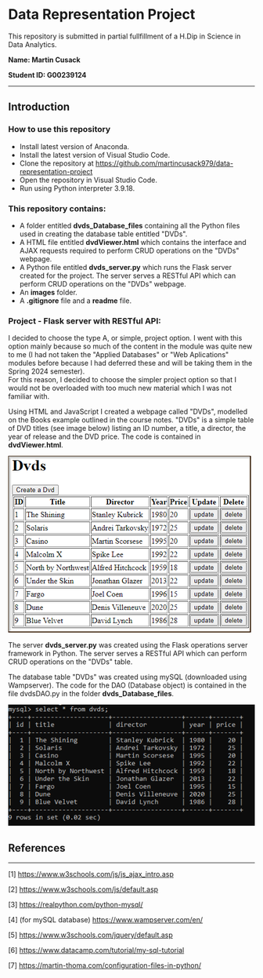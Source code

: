 # Data Representation Project

This repository is submitted in partial fullfillment of a H.Dip in Science in Data Analytics.

**Name: Martin Cusack**

**Student ID: G00239124**
***

## Introduction

### How to use this repository

* Install latest version of Anaconda.
* Install the latest version of Visual Studio Code.
* Clone the repository at https://github.com/martincusack979/data-representation-project
* Open the repository in Visual Studio Code.
* Run using Python interpreter 3.9.18.

### This repository contains: 
* A folder entitled **dvds_Database_files** containing all the Python files used in creating the database table entitled "DVDs".
* A HTML file entitled **dvdViewer.html** which contains the interface and AJAX requests required to perform CRUD operations on the "DVDs" webpage.
* A Python file entitled **dvds_server.py** which runs the Flask server created for the project. The server
 serves a RESTful API which can perform CRUD operations on the "DVDs" webpage.
* An **images** folder.
* A **.gitignore** file and a **readme** file.

### Project - Flask server with RESTful API:   

I decided to choose the type A, or simple, project option.  I went with this option mainly because so much of the content in the module was quite new to me 
(I had not taken the "Applied Databases" or "Web Aplications" modules before because I had deferred these and will be taking them in the Spring 2024 semester).  
For this reason, I decided to choose the simpler project option so that I would not be overloaded with too much new material which I was not familiar with.

Using HTML and JavaScript I created a webpage called "DVDs", modelled on the Books example outlined in the course notes.  "DVDs" is a simple table of DVD titles
(see image below) listing an ID number, a title, a director, the year of release and the DVD price. The code is contained in **dvdViewer.html**.

![viewDvds](https://github.com/martincusack979/data-representation-project/blob/main/images/viewDvds.png)

The server **dvds_server.py** was created using the Flask operations server framework in Python.  The server serves a RESTful API which can perform CRUD operations
on the "DVDs" table.

The database table "DVDs" was created using mySQL (downloaded using Wampserver).  The code for the DAO (Database object) is contained in the file dvdsDAO.py in the 
folder **dvds_Database_files**.

![dvdsMySQL](https://github.com/martincusack979/data-representation-project/blob/main/images/dvdsMySQL.png)

## References
***
[1] https://www.w3schools.com/js/js_ajax_intro.asp

[2] https://www.w3schools.com/js/default.asp

[3] https://realpython.com/python-mysql/

[4] (for mySQL database) https://www.wampserver.com/en/

[5] https://www.w3schools.com/jquery/default.asp

[6] https://www.datacamp.com/tutorial/my-sql-tutorial

[7] https://martin-thoma.com/configuration-files-in-python/







